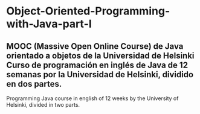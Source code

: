 # Object-Oriented-Programming-with-Java-part-I
MOOC (Massive Open Online Course) de Java orientado a objetos de la Universidad de Helsinki
Curso de programación en inglés de Java de 12 semanas por la Universidad de Helsinki, dividido en dos partes.
--
Programming Java course in english of 12 weeks by the University of Helsinki, divided in two parts. 
